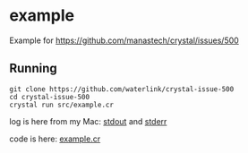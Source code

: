 # example

Example for https://github.com/manastech/crystal/issues/500

## Running

```
git clone https://github.com/waterlink/crystal-issue-500
cd crystal-issue-500
crystal run src/example.cr
```

log is here from my Mac: [stdout](log.txt) and [stderr](log.err)

code is here: [example.cr](src/example.cr)

